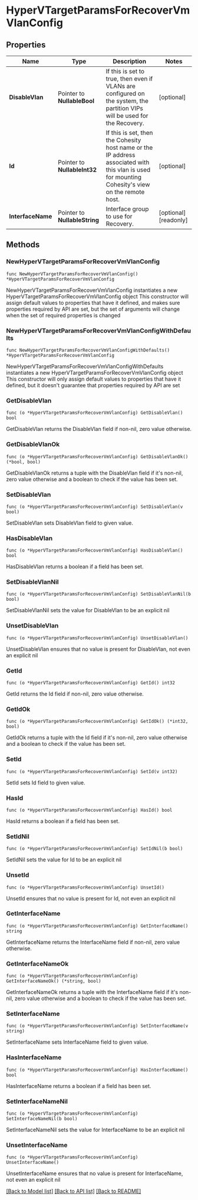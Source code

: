 # HyperVTargetParamsForRecoverVmVlanConfig

## Properties

Name | Type | Description | Notes
------------ | ------------- | ------------- | -------------
**DisableVlan** | Pointer to **NullableBool** | If this is set to true, then even if VLANs are configured on the system, the partition VIPs will be used for the Recovery. | [optional] 
**Id** | Pointer to **NullableInt32** | If this is set, then the Cohesity host name or the IP address associated with this vlan is used for mounting Cohesity&#39;s view on the remote host. | [optional] 
**InterfaceName** | Pointer to **NullableString** | Interface group to use for Recovery. | [optional] [readonly] 

## Methods

### NewHyperVTargetParamsForRecoverVmVlanConfig

`func NewHyperVTargetParamsForRecoverVmVlanConfig() *HyperVTargetParamsForRecoverVmVlanConfig`

NewHyperVTargetParamsForRecoverVmVlanConfig instantiates a new HyperVTargetParamsForRecoverVmVlanConfig object
This constructor will assign default values to properties that have it defined,
and makes sure properties required by API are set, but the set of arguments
will change when the set of required properties is changed

### NewHyperVTargetParamsForRecoverVmVlanConfigWithDefaults

`func NewHyperVTargetParamsForRecoverVmVlanConfigWithDefaults() *HyperVTargetParamsForRecoverVmVlanConfig`

NewHyperVTargetParamsForRecoverVmVlanConfigWithDefaults instantiates a new HyperVTargetParamsForRecoverVmVlanConfig object
This constructor will only assign default values to properties that have it defined,
but it doesn't guarantee that properties required by API are set

### GetDisableVlan

`func (o *HyperVTargetParamsForRecoverVmVlanConfig) GetDisableVlan() bool`

GetDisableVlan returns the DisableVlan field if non-nil, zero value otherwise.

### GetDisableVlanOk

`func (o *HyperVTargetParamsForRecoverVmVlanConfig) GetDisableVlanOk() (*bool, bool)`

GetDisableVlanOk returns a tuple with the DisableVlan field if it's non-nil, zero value otherwise
and a boolean to check if the value has been set.

### SetDisableVlan

`func (o *HyperVTargetParamsForRecoverVmVlanConfig) SetDisableVlan(v bool)`

SetDisableVlan sets DisableVlan field to given value.

### HasDisableVlan

`func (o *HyperVTargetParamsForRecoverVmVlanConfig) HasDisableVlan() bool`

HasDisableVlan returns a boolean if a field has been set.

### SetDisableVlanNil

`func (o *HyperVTargetParamsForRecoverVmVlanConfig) SetDisableVlanNil(b bool)`

 SetDisableVlanNil sets the value for DisableVlan to be an explicit nil

### UnsetDisableVlan
`func (o *HyperVTargetParamsForRecoverVmVlanConfig) UnsetDisableVlan()`

UnsetDisableVlan ensures that no value is present for DisableVlan, not even an explicit nil
### GetId

`func (o *HyperVTargetParamsForRecoverVmVlanConfig) GetId() int32`

GetId returns the Id field if non-nil, zero value otherwise.

### GetIdOk

`func (o *HyperVTargetParamsForRecoverVmVlanConfig) GetIdOk() (*int32, bool)`

GetIdOk returns a tuple with the Id field if it's non-nil, zero value otherwise
and a boolean to check if the value has been set.

### SetId

`func (o *HyperVTargetParamsForRecoverVmVlanConfig) SetId(v int32)`

SetId sets Id field to given value.

### HasId

`func (o *HyperVTargetParamsForRecoverVmVlanConfig) HasId() bool`

HasId returns a boolean if a field has been set.

### SetIdNil

`func (o *HyperVTargetParamsForRecoverVmVlanConfig) SetIdNil(b bool)`

 SetIdNil sets the value for Id to be an explicit nil

### UnsetId
`func (o *HyperVTargetParamsForRecoverVmVlanConfig) UnsetId()`

UnsetId ensures that no value is present for Id, not even an explicit nil
### GetInterfaceName

`func (o *HyperVTargetParamsForRecoverVmVlanConfig) GetInterfaceName() string`

GetInterfaceName returns the InterfaceName field if non-nil, zero value otherwise.

### GetInterfaceNameOk

`func (o *HyperVTargetParamsForRecoverVmVlanConfig) GetInterfaceNameOk() (*string, bool)`

GetInterfaceNameOk returns a tuple with the InterfaceName field if it's non-nil, zero value otherwise
and a boolean to check if the value has been set.

### SetInterfaceName

`func (o *HyperVTargetParamsForRecoverVmVlanConfig) SetInterfaceName(v string)`

SetInterfaceName sets InterfaceName field to given value.

### HasInterfaceName

`func (o *HyperVTargetParamsForRecoverVmVlanConfig) HasInterfaceName() bool`

HasInterfaceName returns a boolean if a field has been set.

### SetInterfaceNameNil

`func (o *HyperVTargetParamsForRecoverVmVlanConfig) SetInterfaceNameNil(b bool)`

 SetInterfaceNameNil sets the value for InterfaceName to be an explicit nil

### UnsetInterfaceName
`func (o *HyperVTargetParamsForRecoverVmVlanConfig) UnsetInterfaceName()`

UnsetInterfaceName ensures that no value is present for InterfaceName, not even an explicit nil

[[Back to Model list]](../README.md#documentation-for-models) [[Back to API list]](../README.md#documentation-for-api-endpoints) [[Back to README]](../README.md)


